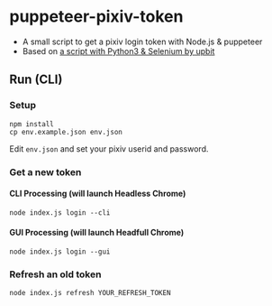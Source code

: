 # puppeteer-pixiv-token

- A small script to get a pixiv login token with Node.js & puppeteer
- Based on [a script with Python3 & Selenium by upbit](https://gist.github.com/upbit/6edda27cb1644e94183291109b8a5fde)

## Run (CLI)

### Setup

```
npm install
cp env.example.json env.json
```

Edit `env.json` and set your pixiv userid and password.

### Get a new token

#### CLI Processing (will launch Headless Chrome)

```
node index.js login --cli
```

#### GUI Processing (will launch Headfull Chrome)

```
node index.js login --gui
```

### Refresh an old token

```
node index.js refresh YOUR_REFRESH_TOKEN
```
